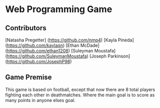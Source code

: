 # Web Programming Game

## Contributors

[Natasha Pregetter] (https://github.com/nmp4)
[Kayla Pineda] (https://github.com/kaylaqn)
[Ethan McDade] (https://github.com/ethan1208)
[Suleyman Moustafa] (https://github.com/SuleymanMoustafa)
[Joseph Parkinson] (https://github.com/JosephP98)

## Game Premise

This game is based on football, except that now there are 8 total players fighting each other in deathmatches. Where the main goal is to score as many points in anyone elses goal.

##